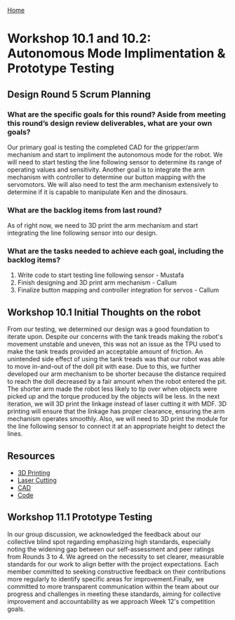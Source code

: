 [Home](main)

# Workshop 10.1 and 10.2: Autonomous Mode Implimentation & Prototype Testing

## Design Round 5 Scrum Planning

### What are the specific goals for this round? Aside from meeting this round’s design review deliverables, what are your own goals?
Our primary goal is testing the completed CAD for the gripper/arm mechanism and start to impliment the autonomous mode for the robot. We will need to start testing the line following sensor to determine its range of operating values and sensitivity. Another goal is to integrate the arm mechanism with controller to determine our button mapping with the servomotors. We will also need to test the arm mechanism extensively to determine if it is capable to manipulate Ken and the dinosaurs. 

### What are the backlog items from last round?
As of right now, we need to 3D print the arm mechanism and start integrating the line following sensor into our design. 

### What are the tasks needed to achieve each goal, including the backlog items?
1. Write code to start testing line following sensor - Mustafa
2. Finish designing and 3D print arm mechanism - Callum
3. Finalize button mapping and controller integration for servos - Callum 

## Workshop 10.1 Initial Thoughts on the robot 
From our testing, we determined our design was a good foundation to iterate upon. Despite our concerns with the tank treads making the robot's movement unstable and uneven, this was not an issue as the TPU used to make the tank treads provided an acceptable amount of friction. An unintended side effect of using the tank treads was that our robot was able to move in-and-out of the doll pit with ease. Due to this, we further developed our arm mechanism to be shorter because the distance required to reach the doll decreased by a fair amount when the robot entered the pit. The shorter arm made the robot less likely to tip over when objects were picked up and the torque produced by the objects will be less. In the next iteration, we will 3D print the linkage instead of laser cutting it with MDF. 3D printing will ensure that the linkage has proper clearance, ensuring the arm mechanism operates smoothly. Also, we will need to 3D print the module for the line following sensor to connect it at an appropriate height to detect the lines. 

## Resources
- [3D Printing](../../design_files/3D_printing/)
- [Laser Cutting](../../design_files/laser_cutting/)
- [CAD](../../design_files/CAD)
- [Code](../../code/)

## Workshop 11.1 Prototype Testing

In our group discussion, we acknowledged the feedback about our collective blind spot regarding emphasizing high standards, especially noting the widening gap between our self-assessment and peer ratings from Rounds 3 to 4. We agreed on the necessity to set clearer, measurable standards for our work to align better with the project expectations. Each member committed to seeking constructive feedback on their contributions more regularly to identify specific areas for improvement.Finally, we committed to more transparent communication within the team about our progress and challenges in meeting these standards, aiming for collective improvement and accountability as we approach Week 12's competition goals.






